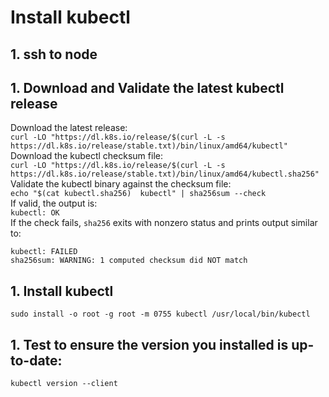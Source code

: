 # Install kubectl
## 1. ssh to node
## 1. Download and Validate the latest kubectl release
Download the latest release:  
`curl -LO "https://dl.k8s.io/release/$(curl -L -s https://dl.k8s.io/release/stable.txt)/bin/linux/amd64/kubectl"`   
Download the kubectl checksum file:  
`curl -LO "https://dl.k8s.io/release/$(curl -L -s https://dl.k8s.io/release/stable.txt)/bin/linux/amd64/kubectl.sha256"`    
Validate the kubectl binary against the checksum file:  
`echo "$(cat kubectl.sha256)  kubectl" | sha256sum --check`  
If valid, the output is:  
`kubectl: OK`   
If the check fails, `sha256` exits with nonzero status and prints output similar to:  
```
kubectl: FAILED
sha256sum: WARNING: 1 computed checksum did NOT match
```
## 1. Install kubectl
`sudo install -o root -g root -m 0755 kubectl /usr/local/bin/kubectl`   
## 1. Test to ensure the version you installed is up-to-date:
`kubectl version --client`
